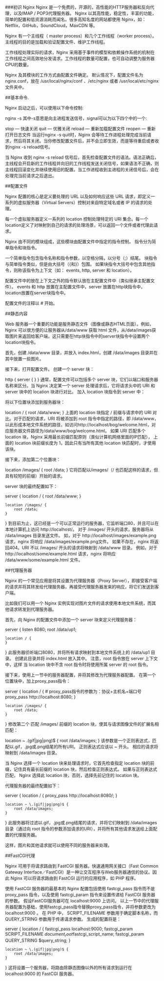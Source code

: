 ###初识 Nginx
Nginx 是一个免费的，开源的，高性能的HTTP服务器和反向代理，以及IMAP / POP3代理服务器。 Nginx 以其高性能，稳定性，丰富的功能，简单的配置和低资源消耗而闻名。很多高知名度的网站都使用 Nginx，如：Netflix，GitHub，SoundCloud，MaxCDN 等。


Nginx 有一个主线程（ master process）和几个工作线程（worker process）。主线程的目的是加载和验证配置文件、维护工作线程。

工作线程处理实际的请求，Nginx 采用基于事件的模型和依赖操作系统的机制在工作线程之间高效地分发请求。工作线程的数量可配置，也可自动调整为服务器CPU的数量。

Nginx 及其模块的工作方式由配置文件确定。 默认情况下，配置文件名为 nginx.conf，放在 /usr/local/nginx/conf 、/etc/nginx 或者 /usr/local/etc/nginx 文件夹中。

##基本命令.

Nginx 启动之后，可以使用以下命令控制:

nginx -s <signal>
其中-s意思是向主进程发送信号，signal可以为以下四个中的一个:

stop — 快速关闭
quit — 优雅关闭
reload — 重新加载配置文件
reopen — 重新打开日志文件
当运行nginx -s quit时，Nginx 会等待工作进程处理完成当前请求，然后将其关闭。当你修改配置文件后，并不会立即生效，而是等待重启或者收到nginx -s reload信号。

当 Nginx 收到 nginx -s reload 信号后，首先检查配置文件的语法。语法正确后，主线程会开启新的工作线程并向旧的工作线程发送关闭信号，如果语法不正确，则主线程回滚变化并继续使用旧的配置。当工作进程收到主进程的关闭信号后，会在处理完当前请求之后退出。

##配置文件

Nginx 配置的核心是定义要处理的 URL 以及如何响应这些 URL 请求，即定义一系列的虚拟服务器（Virtual Servers）控制对来自特定域名或者 IP 的请求的处理。

每一个虚拟服务器定义一系列的 location 控制处理特定的 URI 集合。每一个location定义了对映射到自己的请求的处理场景，可以返回一个文件或者代理此请求。

Nginx 由不同的模块组成，这些模块由配置文件中指定的指令控制。 指令分为简单指令和块指令。

一个简单指令包含指令名称和指令参数，以空格分隔，以分号（;）结尾。 块指令与简单指令类似，但是由大括号（{和}）包围。 如果块指令大括号中包含其他指令，则称该指令为上下文（如： events, http, server 和 location）。

配置文件中的放在上下文之外的指令默认放在主配置文件中（类似继承主配置文件）。 events 和 http 放置在主配置文件中，server 放置在http块指令中，location放置在server块指令中。

配置文件的注释以 # 开始。

##静态内容

Web 服务器一个重要的功能是服务静态文件（图像或静态HTML页面）。例如，Nginx 可以很方便的让服务器从/data/www 获取 html 文件，从/data/images获取图片来返回给客户端，这只需要在http块指令中的server块指令中设置两个location块指令。

首先，创建 /data/www 目录，并放入 index.html，创建 /data/images 目录并在其中放置一些图片。

接下来，打开配置文件。 创建一个 server 块：

http {
    server {
    }
}
通常，配置文件可以包括多个 server 块，它们以端口和服务器名称来区分。当 Nginx 决定某一个 server 处理请求后，它将请求头中的 URI 和 server 块中的 location 块进行对比。
加入 location 块指令到 server 中：

将以下位置块添加到服务器块：

location / {
    root /data/www;
}
上面的 location 块指定 / 前缀与请求中的 URI 对比。对于匹配的请求，URI 将被添加到 root 指令中指定的路径，即 /data/www，以此形成本地文件系统的路径，如访问http://localhost/bog/welcome.html，对应服务器文件路径为/data/www/bog/welcome.html。 如果 URI 匹配多个 location 块，Nginx 采用最长前缀匹配原则（类似计算机网络里面的IP匹配）， 上面的 location 块前缀长度为 1，因此只有当所有其他 location 块匹配时，才使用该块。

接下来，添加第二个位置块：

location /images/ {
    root /data;
}
它将匹配以/images/（/ 也匹配这样的请求，但具有较短的前缀）开始的请求。

server 块的最终配置如下：

server {
    location / {
        root /data/www;
    }

    location /images/ {
        root /data;
    }
}
到目前为止，这已经是一个可以正常运行的服务器，它监听端口80，并且可以在本地计算机上访问 http://localhost/。 对于 /images/ 开头的请求，服务器将从 /data/images 目录发送文件。 如，对于 http://localhost/images/example.png 请求，nginx 将响应 /data/images/example.png文件。 如果不存在，nginx 将返回404。URI 不以 /images/ 开头的请求将映射到 /data/www 目录。 例如，对于 http://localhost/some/example.html 请求，nginx 将响应 /data/www/some/example.html 文件。

##代理服务器

Nginx 的一个常见应用是将其设置为代理服务器（Proxy Server），即接受客户端的请求并将其转发给代理服务器，再接受代理服务器发来的响应，将它们发送到客户端。

比如我们可以用一个 Nginx 实例实现对图片文件的请求使用本地文件系统，而其他请求转发到代理服务器。

首先，向 Nginx 的配置文件中添加一个 server 块来定义代理服务器：

server {
    listen 8080;
    root /data/up1;

    location / {
    }
}
此服务器侦听端口8080，并将所有请求映射到本地文件系统上的 /data/up1 目录。 创建此目录并将 index.html 放入其中。 注意，root 指令放在 server 上下文中，这样 当 location 块中不含 root 指令时将使用所属 server 的 root 指令。

接下来，使用上一节中的服务器配置，并将其修改为代理服务器配置。 在第一个位置块中，加上proxy_pass指令：

server {
    location / {
           # proxy_pass指令的参数为：协议+主机名+端口号
        proxy_pass http://localhost:8080;
    }

    location /images/ {
        root /data;
    }
}
修改第二个 匹配 /images/ 前缀的 location 块，使其与请求图像文件的扩展名相匹配：

location ~ \.(gif|jpg|png)$ {
    root /data/images;
}
该参数是一个正则表达式，匹配以.gif，.jpg或.png结尾的所有URI。 正则表达式应该以 ~ 开头。 相应的请求将映射到 /data/images 目录。

当 Nginx 选择一个 location 块来处理请求时，它首先检查指定 location 块的前缀，记住具有最长前缀的 location 块，然后检查正则表达式。 如果与正则表达式匹配， Nginx 选择此 location 块，否则，选择先前记住的 location 块。

代理服务器的最终配置如下：

server {
    location / {
        proxy_pass http://localhost:8080/;
    }

    location ~ \.(gif|jpg|png)$ {
        root /data/images;
    }
}
此服务器将过滤以.gif，.jpg或.png结尾的请求，并将它们映射到 /data/images 目录（通过向 root 指令的参数添加请求的URI），并将所有其他请求发送给上面配置的代理服务器。

这样，图片和其他请求就可以使用不同的服务器来处理。

##FastCGI代理

Nginx 可用于将请求路由到 FastCGI 服务器。快速通用网关接口（Fast Common Gateway Interface／FastCGI）是一种让交互程序与Web服务器通信的协议。因此 Nginx 可以将请求路由到 FastCGI 运行的应用程序，如 PHP 程序。

使用 FastCGI 服务器的最基本的 Nginx 配置包括使用 fastcgi_pass 指令而不是 proxy_pass 指令，以及使用 fastcgi_param 指令来设置传递给 FastCGI 服务器的参数。 假设FastCGI服务器可在 localhost:9000 上访问。 以上一节中的代理服务器配置为基础，使用fastcgi_pass指令替换proxy_pass指令，并将参数更改为 localhost:9000 。 在 PHP 中， SCRIPT_FILENAME 参数用于确定脚本名称，而 QUERY_STRING 参数用于传递请求参数。 生成的配置将是：

server {
    location / {
        fastcgi_pass  localhost:9000;
        fastcgi_param SCRIPT_FILENAME $document_root$fastcgi_script_name;
        fastcgi_param QUERY_STRING    $query_string;
    }

    location ~ \.(gif|jpg|png)$ {
        root /data/images;
    }
}
这将设置一个服务器，将路由除静态图像以外的所有请求到运行在 localhost:9000 的 FastCGI 服务器。